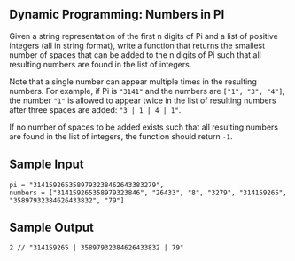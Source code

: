 ## Dynamic Programming: Numbers in PI

Given a string representation of the first n digits of Pi and a list of
positive integers (all in string format), write a function that returns the
smallest number of spaces that can be added to the n digits of Pi such that
all resulting numbers are found in the list of integers.

Note that a single number can appear multiple times in the resulting numbers.
For example, if Pi is `"3141"` and the numbers are
`["1", "3", "4"]`, the number `"1"` is allowed to appear
twice in the list of resulting numbers after three spaces are added:
`"3 | 1 | 4 | 1"`.

If no number of spaces to be added exists such that all resulting numbers are
found in the list of integers, the function should return
`-1`.

## Sample Input

```
pi = "3141592653589793238462643383279",
numbers = ["314159265358979323846", "26433", "8", "3279", "314159265", "35897932384626433832", "79"]
```

## Sample Output

```
2 // "314159265 | 35897932384626433832 | 79"
```